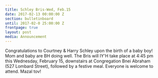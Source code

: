 ```yaml
---
title: Schley Bris-Wed, Feb.15 
date: 2017-02-13 00:00:00 Z
section: bulletinboard
until: 2017-02-0 25:00:00 Z
frontpage: true
layout: post
media: Announcement
---
```


Congratulations to Courtney & Harry Schley upon the birth of a baby boy! Mom and baby are BH doing well. The Bris will IY'H take place at 4:45 pm this Wednesday, February 15, downstairs at Congregation Bnei Abraham  (527 Lombard Street), followed by a festive meal. Everyone is welcome to attend.  Mazal tov!

